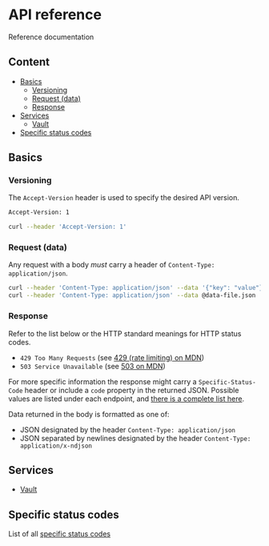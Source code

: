 # API reference

Reference documentation

## Content

- [Basics](#basics)
  - [Versioning](#versioning)
  - [Request (data)](#request-data)
  - [Response](#response)
- [Services](#services)
  - [Vault](#Vault)
- [Specific status codes](#specific-status-codes)

## Basics

### Versioning

The `Accept-Version` header is used to specify the desired API version.

```sh
Accept-Version: 1
```

```sh
curl --header 'Accept-Version: 1'
```

### Request (data)

Any request with a body *must* carry a header of `Content-Type: application/json`.

```sh
curl --header 'Content-Type: application/json' --data '{"key": "value"}'
curl --header 'Content-Type: application/json' --data @data-file.json
```

### Response

Refer to the list below or the HTTP standard meanings for HTTP status codes.

- `429 Too Many Requests` (see [429 (rate limiting) on MDN](https://developer.mozilla.org/en-US/docs/Web/HTTP/Status/429))
- `503 Service Unavailable` (see [503 on MDN](https://developer.mozilla.org/en-US/docs/Web/HTTP/Status/503))

For more specific information the response might carry a
`Specific-Status-Code` header or include a `code` property in the returned
JSON. Possible values are listed under each endpoint, and
[there is a complete list here](status-codes.md).

Data returned in the body is formatted as one of:

- JSON designated by the header `Content-Type: application/json`
- JSON separated by newlines designated by the header `Content-Type: application/x-ndjson`

## Services

- [Vault](./vault.md)

## Specific status codes

List of all [specific status codes](status-codes.md)